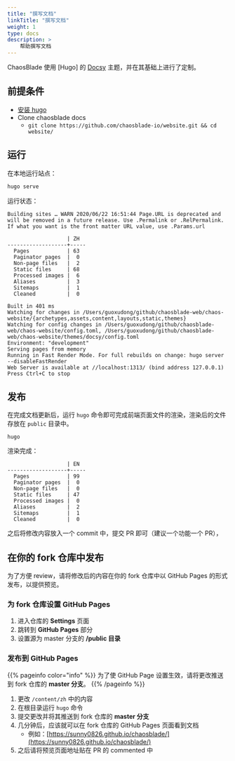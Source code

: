 ```yaml
---
title: "撰写文档"
linkTitle: "撰写文档"
weight: 1
type: docs
description: > 
    帮助撰写文档
---
```

ChaosBlade 使用 [Hugo] 的 [Docsy](https://www.docsy.dev) 主题，并在其基础上进行了定制。

## 前提条件

- [安装 hugo](https://gohugo.io/getting-started/installing/#fetch-from-github)
- Clone chaosblade docs
  - `git clone https://github.com/chaosblade-io/website.git && cd website/`

## 运行

在本地运行站点：

```bash
hugo serve
```

运行状态：

```shell script
Building sites … WARN 2020/06/22 16:51:44 Page.URL is deprecated and will be removed in a future release. Use .Permalink or .RelPermalink. If what you want is the front matter URL value, use .Params.url

                   | ZH  
-------------------+-----
  Pages            | 63  
  Paginator pages  |  0  
  Non-page files   |  2  
  Static files     | 68  
  Processed images |  6  
  Aliases          |  3  
  Sitemaps         |  1  
  Cleaned          |  0  

Built in 401 ms
Watching for changes in /Users/guoxudong/github/chaosblade-web/chaos-website/{archetypes,assets,content,layouts,static,themes}
Watching for config changes in /Users/guoxudong/github/chaosblade-web/chaos-website/config.toml, /Users/guoxudong/github/chaosblade-web/chaos-website/themes/docsy/config.toml
Environment: "development"
Serving pages from memory
Running in Fast Render Mode. For full rebuilds on change: hugo server --disableFastRender
Web Server is available at //localhost:1313/ (bind address 127.0.0.1)
Press Ctrl+C to stop
```

## 发布

在完成文档更新后，运行 `hugo` 命令即可完成前端页面文件的渲染，渲染后的文件存放在 `public` 目录中。

```shell script
hugo
```

渲染完成：

```shell script
                   | EN  
-------------------+-----
  Pages            | 99  
  Paginator pages  |  0  
  Non-page files   |  0  
  Static files     | 47  
  Processed images |  0  
  Aliases          |  2  
  Sitemaps         |  1  
  Cleaned          |  0  
```

之后将修改内容放入一个 commit 中，提交 PR 即可（建议一个功能一个 PR），

## 在你的 fork 仓库中发布

为了方便 review，请将修改后的内容在你的 fork 仓库中以 GitHub Pages 的形式发布，以提供预览。

### 为 fork 仓库设置 GitHub Pages

1. 进入仓库的 **Settings** 页面
2. 跳转到 **GitHub Pages** 部分
3. 设置源为 master 分支的 **/public 目录**

### 发布到 GitHub Pages

{{% pageinfo color="info" %}}
为了使 GitHub Page 设置生效，请将更改推送到 fork 仓库的 **master 分支**。
{{% /pageinfo %}}

1. 更改 `/content/zh` 中的内容
2. 在根目录运行 `hugo` 命令
3. 提交更改并将其推送到 fork 仓库的 **master 分支**
4. 几分钟后，应该就可以在 fork 仓库的 GitHub Pages 页面看到文档
    - 例如：[https://sunny0826.github.io/chaosblade/](https://sunny0826.github.io/chaosblade/)
5. 之后请将预览页面地址贴在 PR 的 commented 中
